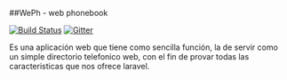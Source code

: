 ﻿##WePh - web phonebook

[![Build Status](https://travis-ci.org/jovib/weph.svg?branch=master)](https://travis-ci.org/jovib/weph) [![Gitter](https://badges.gitter.im/Join%20Chat.svg)](https://gitter.im/jovib/weph?utm_source=badge&utm_medium=badge&utm_campaign=pr-badge)

Es una aplicación web que tiene como sencilla función, la de servir como un simple directorio telefonico web, con el fin de provar todas las caracteristicas que nos ofrece laravel.

